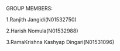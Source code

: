 GROUP MEMBERS:

1.Ranjith Jangidi(N01532750)

2.Harish Nomula(N01532988)

3.RamaKrishna Kashyap Dingari(N01531096)
